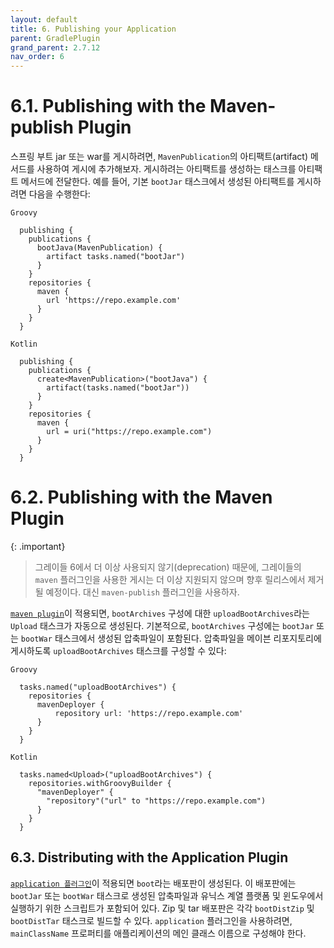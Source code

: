 ```yaml
---
layout: default
title: 6. Publishing your Application
parent: GradlePlugin
grand_parent: 2.7.12
nav_order: 6
---
```



# 6.1. Publishing with the Maven-publish Plugin
스프링 부트 jar 또는 war를 게시하려면, `MavenPublication`의 아티팩트(artifact) 메서드를 사용하여 게시에 추가해보자. 게시하려는 아티팩트를 생성하는 태스크를 아티팩트 메서드에 전달한다. 예를 들어, 기본 `bootJar` 태스크에서 생성된 아티팩트를 게시하려면 다음을 수행한다:

`Groovy`
```
  publishing {
    publications {
      bootJava(MavenPublication) {
        artifact tasks.named("bootJar")
      } 
    }
    repositories {
      maven {
        url 'https://repo.example.com'
      }
    } 
  }
```
`Kotlin`
```
  publishing {
    publications {
      create<MavenPublication>("bootJava") {
        artifact(tasks.named("bootJar"))
      } 
    }
    repositories {
      maven {
        url = uri("https://repo.example.com")
      }
    } 
  }
```


# 6.2. Publishing with the Maven Plugin
{: .important}
>그레이들 6에서 더 이상 사용되지 않기(deprecation) 때문에, 그레이들의 `maven` 플러그인을 사용한 게시는 더 이상 지원되지 않으며 향후 릴리스에서 제거될 예정이다. 대신 `maven-publish` 플러그인을 사용하자.

[`maven plugin`](https://docs.gradle.org/current/userguide/publishing_maven.html)이 적용되면, `bootArchives` 구성에 대한 `uploadBootArchives`라는 `Upload` 태스크가 자동으로 생성된다. 기본적으로, `bootArchives` 구성에는 `bootJar` 또는 `bootWar` 태스크에서 생성된 압축파일이 포함된다. 압축파일을 메이븐 리포지토리에 게시하도록 `uploadBootArchives` 태스크를 구성할 수 있다:

`Groovy`
```
  tasks.named("uploadBootArchives") {
    repositories {
      mavenDeployer {
          repository url: 'https://repo.example.com'
      } 
    }
  }
```
`Kotlin`
```
  tasks.named<Upload>("uploadBootArchives") {
    repositories.withGroovyBuilder {
      "mavenDeployer" {
        "repository"("url" to "https://repo.example.com")
      }   
    }
  }
```


## 6.3. Distributing with the Application Plugin
[`application 플러그인`](https://docs.gradle.org/current/userguide/application_plugin.html)이 적용되면 `boot`라는 배포판이 생성된다. 이 배포판에는 `bootJar` 또는 `bootWar` 태스크로 생성된 압축파일과 유닉스 계열 플랫폼 및 윈도우에서 실행하기 위한 스크립트가 포함되어 있다. Zip 및 tar 배포판은 각각 `bootDistZip` 및 `bootDistTar` 태스크로 빌드할 수 있다.
`application` 플러그인을 사용하려면, `mainClassName` 프로퍼티를 애플리케이션의 메인 클래스 이름으로 구성해야 한다.
